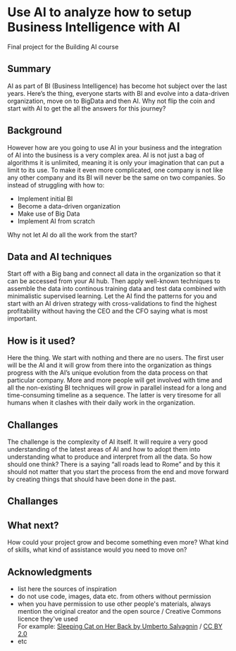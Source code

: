 <!-- This is the markdown template for the final project of the Building AI course, 
created by Reaktor Innovations and University of Helsinki. 
Copy the template, paste it to your GitHub README and edit! -->

# Use AI to analyze how to setup Business Intelligence with AI

Final project for the Building AI course

## Summary

AI as part of BI (Business Intelligence) has become hot subject over the last years. Here’s the thing, everyone starts with BI and evolve into a data-driven organization, move on to BigData and then AI. Why not flip the coin and start with AI to get the all the answers for this journey?

## Background

However how are you going to use AI in your business and the integration of AI into the business is a very complex area. AI is not just a bag of algorithms it is unlimited, meaning it is only your imagination that can put a limit to its use. To make it even more complicated, one company is not like any other company and its BI will never be the same on two companies. So instead of struggling with how to:
* Implement initial BI
* Become a data-driven organization
* Make use of Big Data
* Implement AI from scratch

Why not let AI do all the work from the start?

## Data and AI techniques

Start off with a Big bang and connect all data in the organization so that it can be accessed from your AI hub. Then apply well-known techniques to assemble the data into continous training data and test data combined with minimalistic supervised learning. Let the AI find the patterns for you and start with an AI driven strategy with cross-validations to find the highest profitability without having the CEO and the CFO saying what is most important.

## How is it used?

Here the thing. We start with nothing and there are no users. The first user will be the AI and it will grow from there into the organization as things progress with the AI’s unique evolution from the data process on that particular company. More and more people will get involved with time and all the non-existing BI techniques will grow in parallel instead for a long and time-consuming timeline as a sequence. The latter is very tiresome for all humans when it clashes with their daily work in the organization.

## Challanges

The challenge is the complexity of AI itself. It will require a very good understanding of the latest areas of AI and how to adopt them into understanding what to produce and interpret from all the data. So how should one think? There is a saying “all roads lead to Rome” and by this it should not matter that you start the process from the end and move forward by creating things that should have been done in the past.

## Challanges


## What next?

How could your project grow and become something even more? What kind of skills, what kind of assistance would you  need to move on? 

## Acknowledgments

* list here the sources of inspiration 
* do not use code, images, data etc. from others without permission
* when you have permission to use other people's materials, always mention the original creator and the open source / Creative Commons licence they've used
  <br>For example: [Sleeping Cat on Her Back by Umberto Salvagnin](https://commons.wikimedia.org/wiki/File:Sleeping_cat_on_her_back.jpg#filelinks) / [CC BY 2.0](https://creativecommons.org/licenses/by/2.0)
* etc
